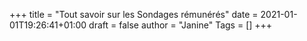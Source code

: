 +++
title = "Tout savoir sur les Sondages rémunérés"
date = 2021-01-01T19:26:41+01:00
draft = false
author = "Janine"
Tags = []
+++


